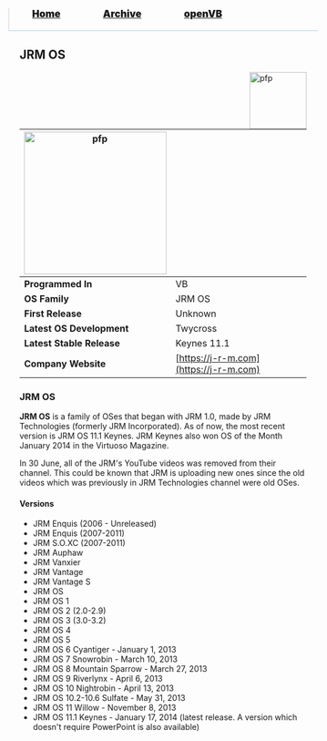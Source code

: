 <blockquote style="background: #0000;border-bottom: 1px solid #B2D2E1;height: 30px;margin: 0 -20px 20px;padding: 0px 20px 9px 40px;">
  <p style=""><a href="https://pptos-org.github.io/pptos/" style="font-size: 17px;font-weight: 900;font-style: normal;text-shadow: rgba(255,255,255,0.9) 0 1px 0;">Home</a>&nbsp;&nbsp;&nbsp;&nbsp;&nbsp;&nbsp;&nbsp;&nbsp;&nbsp;&nbsp;&nbsp;&nbsp;&nbsp;&nbsp;&nbsp;&nbsp;&nbsp;&nbsp;
    <a href="https://pptos-org.github.io/pptos/archive/" style="font-size: 17px;font-weight: 900;font-style: normal;text-shadow: rgba(255,255,255,0.9) 0 1px 0;">Archive</a>&nbsp;&nbsp;&nbsp;&nbsp;&nbsp;&nbsp;&nbsp;&nbsp;&nbsp;&nbsp;&nbsp;&nbsp;&nbsp;&nbsp;&nbsp;&nbsp;&nbsp;&nbsp;
    <a href="https://pptos-org.github.io/openvb/" style="font-size: 17px;font-weight: 900;font-style: normal;text-shadow: rgba(255,255,255,0.9) 0 1px 0;">openVB</a>
  </p>
</blockquote>

## JRM OS 

<a>
  <img align="right" height="100" alt="pfp" src="https://user-images.githubusercontent.com/58103738/133890097-484faf3a-42b7-463e-98c2-2f2783e6981e.png" />
</a>

| <a href="https://user-images.githubusercontent.com/58103738/133890319-3e398f85-8cd9-44f7-917d-b61efdbc0d58.png"><img height="250" alt="pfp" src="https://user-images.githubusercontent.com/58103738/133890319-3e398f85-8cd9-44f7-917d-b61efdbc0d58.png" /></a>| |
| ------------------------- | ----------------------------- |
| **Programmed In**         | VB                            |
| **OS Family**             | JRM OS                        |
| **First Release**         | Unknown                       |
| **Latest OS Development** | Twycross                      |
| **Latest Stable Release** | Keynes 11.1                   |
| **Company Website**       | [https://j-r-m.com](https://j-r-m.com)|

### JRM OS 

**JRM OS** is a family of OSes that began with JRM 1.0, made by JRM Technologies (formerly JRM Incorporated). As of now, the most recent version is JRM OS 11.1 Keynes. JRM Keynes also won OS of the Month January 2014 in the Virtuoso Magazine.

In 30 June, all of the JRM's YouTube videos was removed from their channel. This could be known that JRM is uploading new ones since the old videos which was previously in JRM Technologies channel were old OSes. 

#### Versions

- JRM Enquis (2006 - Unreleased)
- JRM Enquis (2007-2011)
- JRM S.O.XC (2007-2011)
- JRM Auphaw
- JRM Vanxier
- JRM Vantage
- JRM Vantage S
- JRM OS
- JRM OS 1
- JRM OS 2 (2.0-2.9)
- JRM OS 3 (3.0-3.2)
- JRM OS 4
- JRM OS 5
- JRM OS 6 Cyantiger - January 1, 2013
- JRM OS 7 Snowrobin - March 10, 2013
- JRM OS 8 Mountain Sparrow - March 27, 2013
- JRM OS 9 Riverlynx - April 6, 2013
- JRM OS 10 Nightrobin - April 13, 2013
- JRM OS 10.2-10.6 Sulfate - May 31, 2013
- JRM OS 11 Willow - November 8, 2013
- JRM OS 11.1 Keynes - January 17, 2014 (latest release. A version which doesn't require PowerPoint is also available)

<body style="background-image: url(https://raw.githubusercontent.com/hexa-one/pptos-wiki/gh-pages/assets/background/background.png);background-repeat: no-repeat;background-attachment: fixed;background-size: cover;">